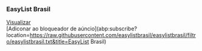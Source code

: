 ### EasyList Brasil
[Visualizar](https://raw.githubusercontent.com/easylistbrasil/easylistbrasil/filtro/easylistbrasil.txt)  
[Adiconar ao bloqueador de aúncio](abp:subscribe?location=https://raw.githubusercontent.com/easylistbrasil/easylistbrasil/filtro/easylistbrasil.txt&title=EasyList Brasil)
